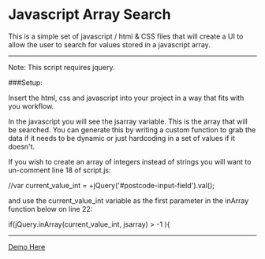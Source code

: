 Javascript Array Search
=========================

This is a simple set of javascript / html & CSS files that will create a UI to allow the user to search for values stored in a javascript array.

--------------------------------------------------------------------------------

Note: This script requires jquery.

###Setup:

Insert the html, css and javascript into your project in a way that fits with you workflow. 

In the javascript you will see the jsarray variable. This is the array that will be searched. You can generate this by writing a custom function to grab the data if it needs to be dynamic or just hardcoding in a set of values if it doesn't.


If you wish to create an array of integers instead of strings you will want to un-comment line 18 of script.js:

//var current_value_int = +jQuery('#postcode-input-field').val();

and use the current_value_int variable as the first parameter in the inArray function below on line 22:

if(jQuery.inArray(current_value_int, jsarray) > -1 ){

--------------------------------------------------------------------------------------

[Demo Here](http://trent001.github.io/Javascript-Array-Search/)